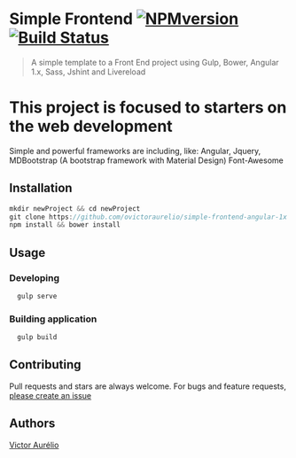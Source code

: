 # Simple Frontend [![NPMversion](https://badge.fury.io/js/gulp-htmlmin.svg)](http://badge.fury.io/js/gulp-htmlmin)  [![Build Status](https://travis-ci.org/jonschlinkert/gulp-htmlmin.svg)](https://travis-ci.org/jonschlinkert/gulp-htmlmin)

> A simple template to a Front End project using Gulp, Bower, Angular 1.x, Sass, Jshint and Livereload

# This project is focused to starters on the web development

Simple and powerful frameworks are including, like:
  Angular,
  Jquery,
  MDBootstrap (A bootstrap framework with Material Design)
  Font-Awesome

## Installation

```js
mkdir newProject && cd newProject
git clone https://github.com/ovictoraurelio/simple-frontend-angular-1x
npm install && bower install
```

## Usage

### Developing
```js
  gulp serve
```
### Building application
```js
  gulp build
```

## Contributing

Pull requests and stars are always welcome. For bugs and feature requests, [please create an issue](https://github.com/ovictoraurelio/simple-frontend/issues)

## Authors

[Victor Aurélio]

[Victor Aurélio]: <http://victoraurelio.com>
